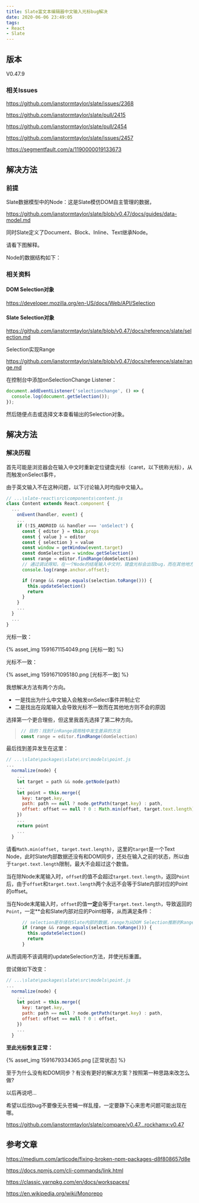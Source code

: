 ```yaml
---
title: Slate富文本编辑器中文输入光标bug解决
date: 2020-06-06 23:49:05
tags:
- React
- Slate
---
```

## 版本

V0.47.9

### 相关Issues

https://github.com/ianstormtaylor/slate/issues/2368

https://github.com/ianstormtaylor/slate/pull/2415

https://github.com/ianstormtaylor/slate/pull/2454

https://github.com/ianstormtaylor/slate/issues/2457

https://segmentfault.com/a/1190000019133673

## 解决方法

### 前提

Slate数据模型中的Node：这是Slate模仿DOM自主管理的数据，

https://github.com/ianstormtaylor/slate/blob/v0.47/docs/guides/data-model.md

同时Slate定义了Document、Block、Inline、Text继承Node。

请看下图解释。



Node的数据结构如下：



### 相关资料

#### DOM Selection对象

https://developer.mozilla.org/en-US/docs/Web/API/Selection

#### Slate Selection对象

https://github.com/ianstormtaylor/slate/blob/v0.47/docs/reference/slate/selection.md

Selection实现Range

https://github.com/ianstormtaylor/slate/blob/v0.47/docs/reference/slate/range.md



在控制台中添加onSelectionChange Listener：

```javascript
document.addEventListener('selectionchange', () => {
  console.log(document.getSelection());
});
```

然后随便点击或选择文本查看输出的Selection对象。



## 解决方法



### 解决历程

首先可能是浏览器会在输入中文时重新定位键盘光标（caret，以下统称光标），从而触发onSelect事件，

由于英文输入不在这种问题，以下讨论输入时均指中文输入。

```javascript
// ...\slate-react\src\components\content.js
class Content extends React.component {
  ...
  	onEvent(handler, event) {
  	...
    if (!IS_ANDROID && handler === 'onSelect') {
      const { editor } = this.props
      const { value } = editor
      const { selection } = value
      const window = getWindow(event.target)
      const domSelection = window.getSelection()
      const range = editor.findRange(domSelection)
      // 通过调试得知，在一个Node的结尾输入中文时，键盘光标会出现bug，而在其他地方输入则不会。在Node末尾输入中文时，range中的offset与domSelection中的不一致。如下图对比。
      console.log(range.anchor.offset);

      if (range && range.equals(selection.toRange())) {
        this.updateSelection()
        return
      }
    }
  	...
  }
  ...
}
```

光标一致：

{% asset_img 1591671154049.png [光标一致] %}

光标不一致：

{% asset_img 1591671095180.png [光标不一致] %}



我想解决方法有两个方向。

- 一是找出为什么中文输入会触发onSelect事件并制止它
- 二是找出在段尾输入会导致光标不一致而在其他地方则不会的原因

选择第一个更合理些，但这里我首先选择了第二种方向。

> ```javascript
> // 目的：找到finRange调用栈中发生差异的方法
> const range = editor.findRange(domSelection)
> ```

最后找到差异发生在这里：

```javascript
// ...\slate\packages\slate\src\models\point.js
...
  normalize(node) {
    ...
    let target = path && node.getNode(path)
    ...
    let point = this.merge({
      key: target.key,
      path: path == null ? node.getPath(target.key) : path,
      offset: offset == null ? 0 : Math.min(offset, target.text.length),
    })
    ...
    return point
    ...
  }
```

请看`Math.min(offset, target.text.length)`，这里的`target`是一个Text Node，此时Slate内部数据还没有和DOM同步，还处在输入之前的状态，所以由于`target.text.length`限制，最大不会超过这个数值。

当在除Node末尾输入时，`offset`的值不会超过`target.text.length`，返回`Point`后，由于`offset`和`target.text.length`两个永远不会等于Slate内部对应的Point的offset。

当在Node末尾输入时，`offset`的值**一定**会等于`target.text.length`，导致返回的`Point`，一定**会和Slate内部对应的Point相等，从而满足条件：

```javascript
      // selection是存储在Slate内部的数据，range为从DOM Selection推断的Range，它出现了问题。
      if (range && range.equals(selection.toRange())) {
        this.updateSelection()
        return
      }
```

从而调用不该调用的updateSelection方法，并使光标重置。

尝试做如下改变：

```javascript
// ...\slate\packages\slate\src\models\point.js
...
  normalize(node) {
    ...
    let point = this.merge({
      key: target.key,
      path: path == null ? node.getPath(target.key) : path,
      offset: offset == null ? 0 : offset,
    })
    ...
  }
```

**至此光标恢复正常：**

{% asset_img 1591679334365.png [正常状态] %}

至于为什么没有和DOM同步？有没有更好的解决方案？按照第一种思路来改怎么做?

以后再说吧...

希望以后找bug不要像无头苍蝇一样乱撞，一定要静下心来思考问题可能出现在哪。

https://github.com/ianstormtaylor/slate/compare/v0.47...rockhamx:v0.47



## 参考文章

https://medium.com/articode/fixing-broken-npm-packages-d8f808657d8e

https://docs.npmjs.com/cli-commands/link.html

https://classic.yarnpkg.com/en/docs/workspaces/

https://en.wikipedia.org/wiki/Monorepo